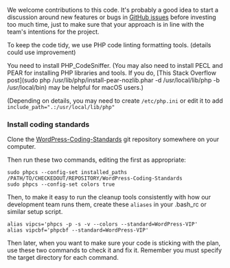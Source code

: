 We welcome contributions to this code. It's probably a good idea to start a
discussion around new features or bugs in [GitHub issues](https://github.com/NUKnightLab/soundcite/issues) before investing too
much time, just to make sure that your approach is in line with the team's
intentions for the project.

To keep the code tidy, we use PHP code linting formatting tools. (details could use improvement)

You need to install PHP_CodeSniffer. (You may also need to install PECL and PEAR for installing PHP libraries and tools. If you do, [This Stack Overflow post](sudo php /usr/lib/php/install-pear-nozlib.phar -d /usr/local/lib/php -b /usr/local/bin) may be helpful for macOS users.)

(Depending on details, you may need to create `/etc/php.ini` or edit it to add
```include_path=".:/usr/local/lib/php" ```

### Install coding standards

Clone the [WordPress-Coding-Standards](https://github.com/WordPress-Coding-Standards/WordPress-Coding-Standards/) git repository somewhere on your computer.

Then run these two commands, editing the first as appropriate:

    sudo phpcs --config-set installed_paths /PATH/TO/CHECKEDOUT/REPOSITORY/WordPress-Coding-Standards
    sudo phpcs --config-set colors true

Then, to make it easy to run the cleanup tools consistently with how our development team runs them, create these `aliases` in your .bash_rc or similar setup script.

```
alias vipcs='phpcs -p -s -v --colors --standard=WordPress-VIP'
alias vipcbf='phpcbf --standard=WordPress-VIP'
```

Then later, when you want to make sure your code is sticking with the plan, use these two commands to check it and fix it. Remember you must specify the target directory for each command.
